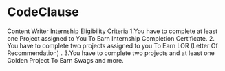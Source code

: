 # CodeClause
Content Writer Internship
Eligibility Criteria
1.You have to complete at least one Project assigned to You To Earn Internship Completion Certificate. 
2. You have to complete two projects assigned to you To Earn LOR (Letter Of Recommendation) . 
3.You have to complete two projects and at least one Golden Project To Earn Swags and more.
